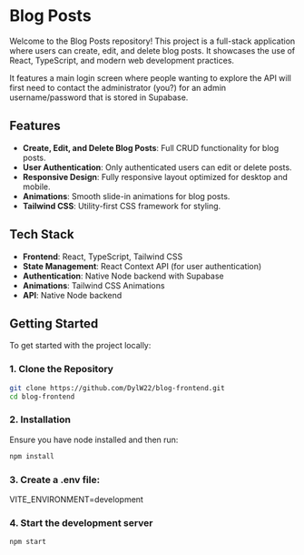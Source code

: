 # Blog Posts

Welcome to the Blog Posts repository! This project is a full-stack application where users can create, edit, and delete blog posts. It showcases the use of React, TypeScript, and modern web development practices.

It features a main login screen where people wanting to explore the API will first need to contact the administrator (you?) for an admin username/password that is stored in Supabase.
## Features

- **Create, Edit, and Delete Blog Posts**: Full CRUD functionality for blog posts.
- **User Authentication**: Only authenticated users can edit or delete posts.
- **Responsive Design**: Fully responsive layout optimized for desktop and mobile.
- **Animations**: Smooth slide-in animations for blog posts.
- **Tailwind CSS**: Utility-first CSS framework for styling.

## Tech Stack

- **Frontend**: React, TypeScript, Tailwind CSS
- **State Management**: React Context API (for user authentication)
- **Authentication**: Native Node backend with Supabase
- **Animations**: Tailwind CSS Animations
- **API**: Native Node backend

## Getting Started

To get started with the project locally:

### 1. Clone the Repository

```bash
git clone https://github.com/DylW22/blog-frontend.git
cd blog-frontend
```
### 2. Installation

Ensure you have node installed and then run:
```bash
npm install
```
### 3. Create a .env file:

VITE_ENVIRONMENT=development

### 4. Start the development server
```bash
npm start
```
